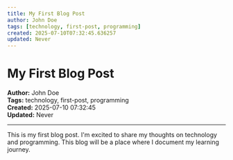 ```yaml
---
title: My First Blog Post
author: John Doe
tags: [technology, first-post, programming]
created: 2025-07-10T07:32:45.636257
updated: Never
---
```


# My First Blog Post

**Author:** John Doe  
**Tags:** technology, first-post, programming  
**Created:** 2025-07-10 07:32:45  
**Updated:** Never

---

This is my first blog post. I'm excited to share my thoughts on technology and programming. This blog will be a place where I document my learning journey.
